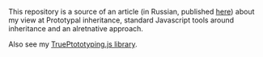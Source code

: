 This repository is a source of an article (in Russian, published [here](http://sianahoret.github.io/)) about my view at Prototypal inheritance, standard Javascript tools around inheritance and an alretnative approach.

Also see my [TruePtototyping.js library](https://github.com/sianahoret/TruePrototyping.js).
